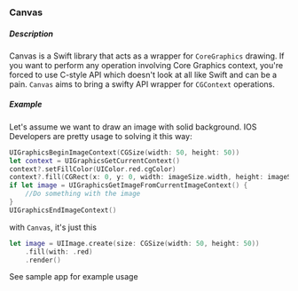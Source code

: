 ### Canvas


##### Description

Canvas is a Swift library that acts as a wrapper for `CoreGraphics` drawing. If you want to perform any operation involving Core Graphics context, you're forced to use C-style API which doesn't look at all like Swift and can be a pain. `Canvas` aims to bring a swifty API wrapper for `CGContext` operations.

##### Example

Let's assume we want to draw an image with solid background. IOS Developers are pretty usage to solving it this way:


```swift
UIGraphicsBeginImageContext(CGSize(width: 50, height: 50))
let context = UIGraphicsGetCurrentContext()
context?.setFillColor(UIColor.red.cgColor)
context?.fill(CGRect(x: 0, y: 0, width: imageSize.width, height: imageSize.height))
if let image = UIGraphicsGetImageFromCurrentImageContext() {
    //Do something with the image
}
UIGraphicsEndImageContext()
```

with `Canvas`, it's just this

```swift
let image = UIImage.create(size: CGSize(width: 50, height: 50))
    .fill(with: .red)
    .render()
```


See sample app for example usage
